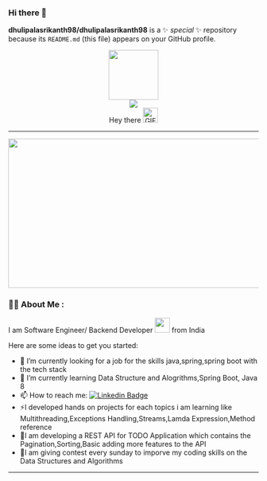 ### Hi there 👋

**dhulipalasrikanth98/dhulipalasrikanth98** is a ✨ _special_ ✨ repository because its `README.md` (this file) appears on your GitHub profile.
<div id="header" align="center">
  <img src="https://media.giphy.com/media/M9gbBd9nbDrOTu1Mqx/giphy.gif" width="100"/>
  <div id="badges">
     <a href ="https://www.linkedin.com/in/d-v-srikanth-ba8b39114/"><img src="https://img.shields.io/badge/LinkedIn-blue?style=for-the-badge&logo=linkedin&logoColor=white"/></a>
  </div>
    <img src="https://komarev.com/ghpvc/?username=dhulipalasrikanth98&style=flat-square&color=blue" alt=""/>
  <div>
 <span>Hey there</span>
  <img src="https://media.giphy.com/media/hvRJCLFzcasrR4ia7z/giphy.gif" width="30px" alt="GIF"/>
</div>
  
</div>
<hr>
<div align="center">
  <img src="https://media.giphy.com/media/dWesBcTLavkZuG35MI/giphy.gif" width="600" height="300"/>
</div>


### :woman_technologist: About Me :
I am Software Engineer/ Backend Developer <img src= "https://media.giphy.com/media/LBFPLXkgoVm80dx6sP/giphy.gif" width="30"> from India

Here are some ideas to get you started:

- 🔭 I’m currently looking for a job for the skills java,spring,spring boot with the tech stack
- 🌱 I’m currently learning Data Structure and Alogrithms,Spring Boot, Java 8
- 📫 How to reach me: [![Linkedin Badge](https://img.shields.io/badge/LinkedIn-blue?style=for-the-badge&logo=linkedin&logoColor=white)]([your-linkedin-url](https://www.linkedin.com/in/d-v-srikanth-ba8b39114/)https://www.linkedin.com/in/d-v-srikanth-ba8b39114/)
- ⚡I developed hands on projects for each topics i am learning like Multithreading,Exceptions Handling,Streams,Lamda Expression,Method reference
- 🎄I am developing a REST API for TODO Application which contains the Pagination,Sorting,Basic adding more features to the API
- 🏃I am giving contest every sunday to imporve my coding skills on the Data Structures and Algorithms
<hr>
